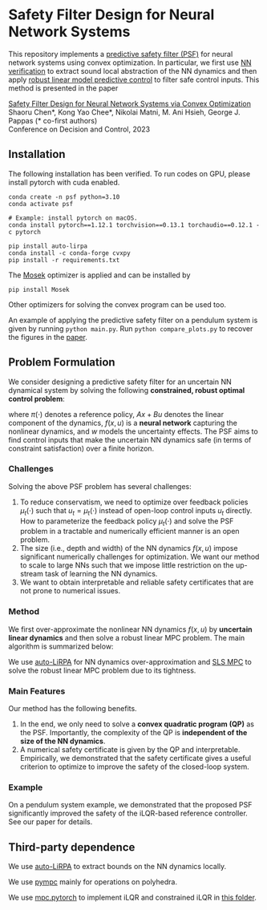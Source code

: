 # Safety Filter Design for Neural Network Systems 
This repository implements a [predictive safety filter (PSF)](https://www.sciencedirect.com/science/article/abs/pii/S0005109821001175) for neural network systems using convex optimization. In particular, we first use [NN verification](https://github.com/Verified-Intelligence/auto_LiRPA) to extract sound local abstraction of the NN dynamics and then apply [robust linear model predictive control](https://github.com/ShaoruChen/Polytopic-SLSMPC) to filter safe control inputs. This method is presented in the paper 

[Safety Filter Design for Neural Network Systems via Convex Optimization](https://arxiv.org/pdf/2308.08086.pdf) \
Shaoru Chen*, Kong Yao Chee*, Nikolai Matni, M. Ani Hsieh, George J. Pappas (* co-first authors)\
Conference on Decision and Control, 2023


## Installation
The following installation has been verified. To run codes on GPU, please install pytorch with cuda enabled. 

```
conda create -n psf python=3.10
conda activate psf

# Example: install pytorch on macOS. 
conda install pytorch==1.12.1 torchvision==0.13.1 torchaudio==0.12.1 -c pytorch

pip install auto-lirpa
conda install -c conda-forge cvxpy
pip install -r requirements.txt
```

The [Mosek](https://www.mosek.com/products/academic-licenses/) optimizer is applied and can be installed by 
```
pip install Mosek
```
Other optimizers for solving the convex program can be used too. 

An example of applying the predictive safety filter on a pendulum system is given by running `python main.py`. Run `python compare_plots.py` to recover the figures in the [paper](https://arxiv.org/pdf/2308.08086.pdf).


## Problem Formulation
We consider designing a predictive safety filter for an uncertain NN dynamical system by solving the following **constrained, robust optimal control problem**:

where $\pi(\cdot)$ denotes a reference policy, $Ax + Bu$ denotes the linear component of the dynamics, $f(x, u)$ is a **neural network** capturing the nonlinear dynamics, and $w$ models the uncertainty effects. The PSF aims to find control inputs that make the uncertain NN dynamics safe (in terms of constraint satisfaction) over a finite horizon. 

### Challenges
Solving the above PSF problem has several challenges:
1. To reduce conservatism, we need to optimize over feedback policies $\mu_t(\cdot)$ such that $u_t = \mu_t(\cdot)$ instead of open-loop control inputs $u_t$ directly. How to parameterize the feedback policy $\mu_t(\cdot)$ and solve the PSF problem in a tractable and numerically efficient manner is an open problem.
2. The size (i.e., depth and width) of the NN dynamics $f(x, u)$ impose significant numerically challenges for optimization. We want our method to scale to large NNs such that we impose little restriction on the up-stream task of learning the NN dynamics.
3. We want to obtain interpretable and reliable safety certificates that are not prone to numerical issues.

### Method
We first over-approximate the nonlinear NN dynamics $f(x, u)$ by **uncertain linear dynamics** and then solve a robust linear MPC problem. The main algorithm is summarized below:

We use [auto-LiRPA](https://github.com/Verified-Intelligence/auto_LiRPA) for NN dynamics over-approximation and [SLS MPC](https://github.com/ShaoruChen/Polytopic-SLSMPC) to solve the robust linear MPC problem due to its tightness. 

### Main Features
Our method has the following benefits. 
1. In the end, we only need to solve a **convex quadratic program (QP)** as the PSF. Importantly, the complexity of the QP is **independent of the size of the NN dynamics**.
2. A numerical safety certificate is given by the QP and interpretable. Empirically, we demonstrated that the safety certificate gives a useful criterion to optimize to improve the safety of the closed-loop system.

### Example
On a pendulum system example, we demonstrated that the proposed PSF significantly improved the safety of the iLQR-based reference controller. See our paper for details. 

## Third-party dependence
We use [auto-LiRPA](https://github.com/Verified-Intelligence/auto_LiRPA) to extract bounds on the NN dynamics locally. 

We use [pympc](https://github.com/TobiaMarcucci/pympc/tree/master) mainly for operations on polyhedra.

We use [mpc.pytorch](https://github.com/locuslab/mpc.pytorch/tree/master) to implement iLQR and constrained iLQR in [this folder](https://github.com/ShaoruChen/NN-System-PSF/tree/main/source/ilqr).
